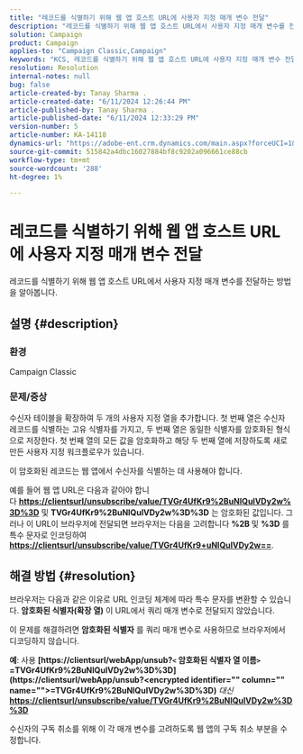 ```yaml
---
title: "레코드를 식별하기 위해 웹 앱 호스트 URL에 사용자 지정 매개 변수 전달"
description: "레코드를 식별하기 위해 웹 앱 호스트 URL에서 사용자 지정 매개 변수를 전달하는 방법을 알아봅니다."
solution: Campaign
product: Campaign
applies-to: "Campaign Classic,Campaign"
keywords: "KCS, 레코드를 식별하기 위해 웹 앱 호스트 URL에 사용자 지정 매개 변수 전달"
resolution: Resolution
internal-notes: null
bug: false
article-created-by: Tanay Sharma .
article-created-date: "6/11/2024 12:26:44 PM"
article-published-by: Tanay Sharma .
article-published-date: "6/11/2024 12:33:29 PM"
version-number: 5
article-number: KA-14118
dynamics-url: "https://adobe-ent.crm.dynamics.com/main.aspx?forceUCI=1&pagetype=entityrecord&etn=knowledgearticle&id=13ac29dc-ed27-ef11-840b-6045bd0065b6"
source-git-commit: 515842a4dbc16027884bf8c9202a096661ce88cb
workflow-type: tm+mt
source-wordcount: '288'
ht-degree: 1%

---
```


# 레코드를 식별하기 위해 웹 앱 호스트 URL에 사용자 지정 매개 변수 전달


레코드를 식별하기 위해 웹 앱 호스트 URL에서 사용자 지정 매개 변수를 전달하는 방법을 알아봅니다.

## 설명 {#description}


### 환경

Campaign Classic

### 문제/증상

수신자 테이블을 확장하여 두 개의 사용자 지정 열을 추가합니다. 첫 번째 열은 수신자 레코드를 식별하는 고유 식별자를 가지고, 두 번째 열은 동일한 식별자를 암호화된 형식으로 저장한다. 첫 번째 열의 모든 값을 암호화하고 해당 두 번째 열에 저장하도록 새로 만든 사용자 지정 워크플로우가 있습니다.

이 암호화된 레코드는 웹 앱에서 수신자를 식별하는 데 사용해야 합니다.

예를 들어 웹 앱 URL은 다음과 같아야 합니다 <b>[https://clientsurl/unsubscribe/value/TVGr4UfKr9%2BuNlQulVDy2w%3D%3D](https://clientsurl/unsubscribe/value/TVGr4UfKr9%2BuNlQulVDy2w%3D%3D)</b> 및 <b>TVGr4UfKr9%2BuNlQulVDy2w%3D%3D</b> 는 암호화된 값입니다. 그러나 이 URL이 브라우저에 전달되면 브라우저는 다음을 고려합니다 <b>%2B </b>및 <b>%3D</b> 를 특수 문자로 인코딩하여<b>[https://clientsurl/unsubscribe/value/TVGr4UfKr9+uNlQulVDy2w==](https://&amp;nbsp;https://clientsurl/unsubscribe/value/TVGr4UfKr9+uNlQulVDy2w==)</b>.


## 해결 방법 {#resolution}


브라우저는 다음과 같은 이유로 URL 인코딩 체계에 따라 특수 문자를 변환할 수 있습니다. <b>암호화된 식별자(확장 열)</b> 이 URL에서 쿼리 매개 변수로 전달되지 않았습니다.

이 문제를 해결하려면 <b>암호화된 식별자</b> 를 쿼리 매개 변수로 사용하므로 브라우저에서 디코딩하지 않습니다.

<b>예</b>: 사용 <b>[https://clientsurl/webApp/unsub?`<` 암호화된 식별자 열 이름`>` =TVGr4UfKr9%2BuNlQulVDy2w%3D%3D](https://clientsurl/webApp/unsub?&lt;encrypted identifier=&quot;&quot; column=&quot;&quot; name=&quot;&quot;>=TVGr4UfKr9%2BuNlQulVDy2w%3D%3D)</b> *대신<b>*[https://clientsurl/unsubscribe/value/TVGr4UfKr9%2BuNlQulVDy2w%3D%3D](https://clientsurl/unsubscribe/value/TVGr4UfKr9%2BuNlQulVDy2w%3D%3D)</b>

수신자의 구독 취소를 위해 이 각 매개 변수를 고려하도록 웹 앱의 구독 취소 부분을 수정합니다.
